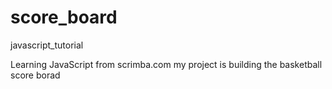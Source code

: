 # score_board
javascript_tutorial
<p>Learning JavaScript from scrimba.com my project is building the basketball score borad<p>
